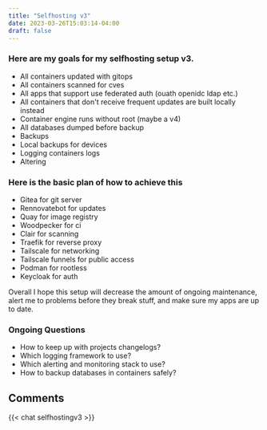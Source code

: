 ```yaml
---
title: "Selfhosting v3"
date: 2023-03-26T15:03:14-04:00
draft: false
---
```

### Here are my goals for my selfhosting setup v3.
- All containers updated with gitops
- All containers scanned for cves
- All apps that support use federated auth (ouath openidc ldap etc.)
- All containers that don't receive frequent updates are built locally instead 
- Container engine runs without root (maybe a v4)
- All databases dumped before backup
- Backups
- Local backups for devices
- Logging containers logs
- Altering 

### Here is the basic plan of how to achieve this
- Gitea for git server
- Rennovatebot for updates
- Quay for image registry 
- Woodpecker for ci
- Clair for scanning 
- Traefik for reverse proxy
- Tailscale for networking
- Tailscale funnels for public access
- Podman for rootless 
- Keycloak for auth

Overall I hope this setup will decrease the amount of ongoing maintenance, alert me to problems before they break stuff, and make sure my apps are up to date. 

### Ongoing Questions
- How to keep up with projects changelogs?
- Which logging framework to use?
- Which alerting and monitoring stack to use?
- How to backup databases in containers safely?

## Comments
{{< chat selfhostingv3 >}}